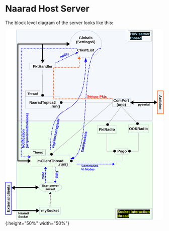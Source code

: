 # Naarad Host Server

The block level diagram of the server looks like this:

![SysDiagram](../Docs/NaaradSoftware.png){:height="50%" width="50%"}
